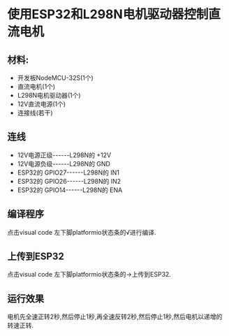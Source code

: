 # 使用ESP32和L298N电机驱动器控制直流电机

## 材料:
- 开发板NodeMCU-32S(1个)
- 直流电机(1个)
- L298N电机驱动器(1个)
- 12V直流电源(1个)
- 连接线(若干)

## 连线
- 12V电源正级------L298N的 +12V
- 12V电源负级------L298N的 GND
- ESP32的 GPIO27------L298N的 IN1
- ESP32的 GPIO26------L298N的 IN2
- ESP32的 GPIO14------L298N的 ENA

## 编译程序
点击visual code 左下脚platformio状态条的√进行编译.

## 上传到ESP32
点击visual code 左下脚platformio状态条的→上传到ESP32.

## 运行效果
电机先全速正转2秒,然后停止1秒,再全速反转2秒,然后停止1秒,然后电机以递增的转速正转.

